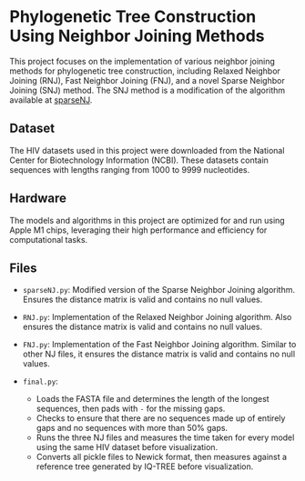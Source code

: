 # Phylogenetic Tree Construction Using Neighbor Joining Methods

This project focuses on the implementation of various neighbor joining methods for phylogenetic tree construction, including Relaxed Neighbor Joining (RNJ), Fast Neighbor Joining (FNJ), and a novel Sparse Neighbor Joining (SNJ) method. The SNJ method is a modification of the algorithm available at [sparseNJ](https://github.com/kurtsemih/sparseNJ/blob/main/sparseNJ.py).

## Dataset

The HIV datasets used in this project were downloaded from the National Center for Biotechnology Information (NCBI). These datasets contain sequences with lengths ranging from 1000 to 9999 nucleotides.

## Hardware

The models and algorithms in this project are optimized for and run using Apple M1 chips, leveraging their high performance and efficiency for computational tasks.

## Files

- `sparseNJ.py`: Modified version of the Sparse Neighbor Joining algorithm. Ensures the distance matrix is valid and contains no null values.

- `RNJ.py`: Implementation of the Relaxed Neighbor Joining algorithm. Also ensures the distance matrix is valid and contains no null values.

- `FNJ.py`: Implementation of the Fast Neighbor Joining algorithm. Similar to other NJ files, it ensures the distance matrix is valid and contains no null values.

- `final.py`: 
  - Loads the FASTA file and determines the length of the longest sequences, then pads with `-` for the missing gaps.
  - Checks to ensure that there are no sequences made up of entirely gaps and no sequences with more than 50% gaps.
  - Runs the three NJ files and measures the time taken for every model using the same HIV dataset before visualization.
  - Converts all pickle files to Newick format, then measures against a reference tree generated by IQ-TREE before visualization.
